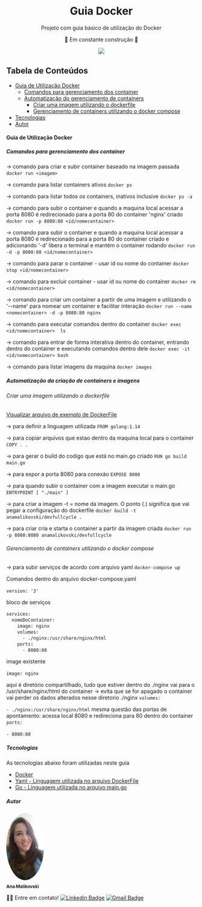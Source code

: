 <h1 align="center">Guia Docker</h1>
<p align="center"> Projeto com guia básico de utilização do Docker </p>
<p align="center"> 🚧  Em constante construção 🚧
<p align="center"><img src="https://img.shields.io/static/v1?label=Docker&message=Guia&logoColor=white&labelColor=066DA5&color=5a5e60&style=for-the-badge&logo=docker" /></p>

## Tabela de Conteúdos

- [Guia de Utilização Docker](#guia)
  - [Comandos para gerenciamento dos container](#comandos)
  - [Automatização do gerenciamento de containers](#automatizacao)
    - [Criar uma imagem utilizando o dockerfile](#dockerfile)
    - [Gerenciamento de containers utilizando o docker compose](#dockerfile)
- [Tecnologias](#tecnologias)
- [Autor](#autor)

<h4>Guia de Utilização Docker</h4>

<h5 id="comandos">Comandos para gerenciamento dos container</h5>

-> comando para criar e subir container baseado na imagem passada
`docker run <imagem>`

-> comando para listar containers ativos
`docker ps`

-> comando para listar todos os containers, inativos inclusive
`docker ps -a`

-> comando para subir o container e quando a maquina local acessar a porta 8080 é redirecionado para a porta 80 do container 'nginx' criado
`docker run -p 8080:80 <id/nomecontainer>`

-> comando para subir o container e quando a maquina local acessar a porta 8080 é redirecionado para a porta 80 do container criado e adicionando '-d' libera o terminal e mantém o container rodando
`docker run -d -p 8080:80 <id/nomecontainer>`

-> comando para parar o container - usar id ou nome do container
`docker stop <id/nomecontainer>`</id>

-> comando para excluir container - usar id ou nome do container
`docker rm <id/nomecontainer>`</id>

-> comando para criar um container a partir de uma imagem e utilizando o '--name' para nomear um container e facilitar interação
`docker run --name <nomecontainer> -d -p 8080:80 nginx`

-> comando para executar comandos dentro do container
`docker exec  <id/nomecontainer>  ls`</id>

-> comando para entrar de forma interativa dentro do container, entrando dentro do container e executando comandos dentro dele
`docker exec -it  <id/nomecontainer> bash`</id>

-> comando para listar imagens da maquina
`docker images`

<h5 id="automatizacao">Automatização da criação de containers e imagens</h5>

<h6 id="dockerfile">Criar uma imagem utilizando o dockerfile</h6>

<a href="https://github.com/amalikovski/docker/blob/master/Dockerfile">Visualizar arquivo de exemplo de DockerFile</a>

-> para definir a linguagem utilizada
`FROM golang:1.14`

-> para copiar arquivos que estao dentro da maquina local para o container
`COPY . .`

-> para gerar o build do codigo que está no main.go criado
`RUN go build main.go`

-> para expor a porta 8080 para conexão
`EXPOSE 8080`

-> para quando subir o container com a imagem executar o main.go
`ENTRYPOINT [ "./main" ]`

-> para criar a imagem -t = nome da imagem. O ponto (.) significa que vai pegar a configuração do dockerfile
`docker build -t anamalikovski/devfullcycle .`

-> para criar cria e starta o container a partir da imagem criada
`docker run -p 8080:8080 anamalikovski/devfullcycle`

<h6 id="compose">Gerenciamento de containers utilizando o docker compose</h6>

-> para subir serviços de acordo com arquivo yaml
`docker-compose up`

<p>Comandos dentro do arquivo docker-compose.yaml</p>

`version: '3'`

bloco de serviços

```services:nginx:
services: 
  nomeDoContainer:
    image: nginx
    volumes: 
      - ./nginx:/usr/share/nginx/html
    ports: 
      - 8080:80
```

image existente

`image: nginx`

aqui é diretório compartilhado, tudo que estiver dentro do ./nginx vai para o /usr/share/nginx/html do container -> evita que se for apagado o container vai perder os dados alterados nesse diretorio ./nginx
`volumes:`

`- ./nginx:/usr/share/nginx/html`
mesma questão das portas de apontamento: acessa local 8080 e redireciona para 80 dentro do container
`ports:`

`- 8080:80`

<h5 id="tecnologias">Tecnologias </h5>
<p> As tecnologias abaixo foram utilizadas neste guia</p>

<ul><li><a href="https://www.docker.com">Docker</a></li>

<li><a href="https://yaml.org">Yaml - Linguagem utilizada no arquivo DockerFile<a></li>
<li><a href="http://www.golangbr.org">Go - Linguagem utilizada no arquivo main.go</a></li></ul>

<h5 id="autor">Autor </h5>

<a href="https://www.linkedin.com/in/anamalikovski/">
<img style="border-radius: 50%;" src="./assets/autor.jpg" width="100px;" alt="Ana Malikovski"/>
<br />
<sub><b>Ana Malikovski</b></sub></a>

👋🏽 Entre em contato!
[![Linkedin Badge](https://img.shields.io/badge/-Ana-blue?style=flat-square&logo=Linkedin&logoColor=white&link=https://www.linkedin.com/in/anamalikovski/)](https://www.linkedin.com/in/anamalikovski/)
[![Gmail Badge](https://img.shields.io/badge/-amalikovski@gmail.com-c14438?style=flat-square&logo=Gmail&logoColor=white&link=mailto:amalikovski@gmail.com)](mailto:amalikovski@gmail.com)

